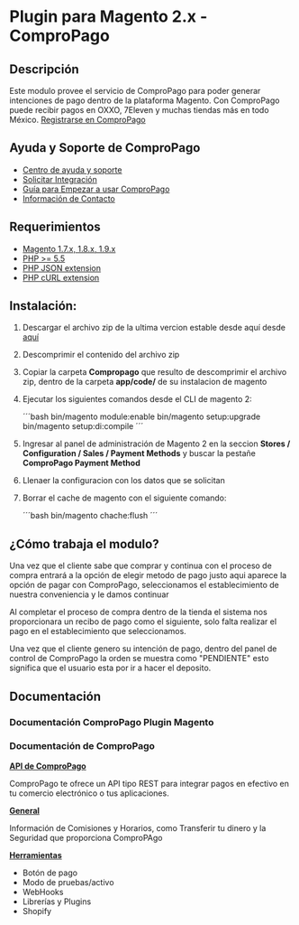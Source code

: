 Plugin para Magento 2.x - ComproPago
====================================================

## Descripción
Este modulo provee el servicio de ComproPago para poder generar intenciones de pago dentro de la plataforma Magento.
Con ComproPago puede recibir pagos en OXXO, 7Eleven y muchas tiendas más en todo México.
[Registrarse en ComproPago](https://compropago.com)


## Ayuda y Soporte de ComproPago

- [Centro de ayuda y soporte](https://compropago.com/ayuda-y-soporte)
- [Solicitar Integración](https://compropago.com/integracion)
- [Guía para Empezar a usar ComproPago](https://compropago.com/ayuda-y-soporte/como-comenzar-a-usar-compropago)
- [Información de Contacto](https://compropago.com/contacto)

## Requerimientos
* [Magento 1.7.x, 1.8.x, 1.9.x](https://magento.com/)
* [PHP >= 5.5](http://www.php.net/)
* [PHP JSON extension](http://php.net/manual/en/book.json.php)
* [PHP cURL extension](http://php.net/manual/en/book.curl.php)

## Instalación:

1. Descargar el archivo zip de la ultima vercion estable desde aquí desde [aquí][Magento-Connect]
2. Descomprimir el contenido del archivo zip
3. Copiar la carpeta **Compropago** que resulto de descomprimir el archivo zip, dentro de la carpeta **app/code/** de su instalacion de magento
4. Ejecutar los siguientes comandos desde el CLI de magento 2:

   ´´´bash
   bin/magento module:enable
   bin/magento setup:upgrade
   bin/magento setup:di:compile
   ´´´
5. Ingresar al panel de administración de Magento 2 en la seccion **Stores / Configuration / Sales / Payment Methods** y buscar la pestañe **ComproPago Payment Method**
6. Llenaer la configuracion con los datos que se solicitan
7. Borrar el cache de magento con el siguiente comando:

   ´´´bash
   bin/magento chache:flush
   ´´´


## ¿Cómo trabaja el modulo?
Una vez que el cliente sabe que comprar y continua con el proceso de compra entrará a la opción de elegir metodo de pago
justo aqui aparece la opción de pagar con ComproPago, seleccionamos el establecimiento de nuestra conveniencia y le
damos continuar

Al completar el proceso de compra dentro de la tienda el sistema nos proporcionara un recibo de pago como el siguiente,
solo falta realizar el pago en el establecimiento que seleccionamos.

Una vez que el cliente genero su intención de pago, dentro del panel de control de ComproPago la orden se muestra como
"PENDIENTE" esto significa que el usuario esta por ir a hacer el deposito.



## Documentación
### Documentación ComproPago Plugin Magento

### Documentación de ComproPago
**[API de ComproPago](https://compropago.com/documentacion/api)**

ComproPago te ofrece un API tipo REST para integrar pagos en efectivo en tu comercio electrónico o tus aplicaciones.


**[General](https://compropago.com/documentacion)**

Información de Comisiones y Horarios, como Transferir tu dinero y la Seguridad que proporciona ComproPAgo


**[Herramientas](https://compropago.com/documentacion/boton-pago)**
* Botón de pago
* Modo de pruebas/activo
* WebHooks
* Librerías y Plugins
* Shopify

[Magento-Connect]: https://github.com/compropago/plugin-magento-2/releases/tag/1.1.0
[Compropago-Panel]: https://compropago.com/panel/configuracion
[Compropago-Webhooks]: https://compropago.com/panel/webhooks
